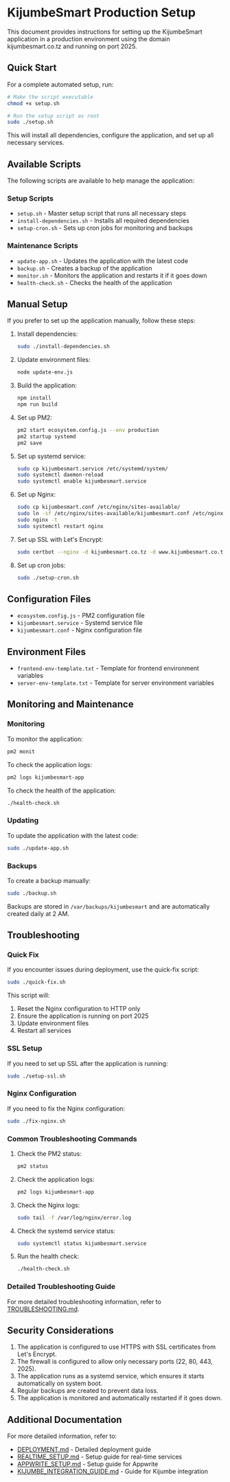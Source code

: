# KijumbeSmart Production Setup

This document provides instructions for setting up the KijumbeSmart application in a production environment using the domain kijumbesmart.co.tz and running on port 2025.

## Quick Start

For a complete automated setup, run:

```bash
# Make the script executable
chmod +x setup.sh

# Run the setup script as root
sudo ./setup.sh
```

This will install all dependencies, configure the application, and set up all necessary services.

## Available Scripts

The following scripts are available to help manage the application:

### Setup Scripts

- `setup.sh` - Master setup script that runs all necessary steps
- `install-dependencies.sh` - Installs all required dependencies
- `setup-cron.sh` - Sets up cron jobs for monitoring and backups

### Maintenance Scripts

- `update-app.sh` - Updates the application with the latest code
- `backup.sh` - Creates a backup of the application
- `monitor.sh` - Monitors the application and restarts it if it goes down
- `health-check.sh` - Checks the health of the application

## Manual Setup

If you prefer to set up the application manually, follow these steps:

1. Install dependencies:
   ```bash
   sudo ./install-dependencies.sh
   ```

2. Update environment files:
   ```bash
   node update-env.js
   ```

3. Build the application:
   ```bash
   npm install
   npm run build
   ```

4. Set up PM2:
   ```bash
   pm2 start ecosystem.config.js --env production
   pm2 startup systemd
   pm2 save
   ```

5. Set up systemd service:
   ```bash
   sudo cp kijumbesmart.service /etc/systemd/system/
   sudo systemctl daemon-reload
   sudo systemctl enable kijumbesmart.service
   ```

6. Set up Nginx:
   ```bash
   sudo cp kijumbesmart.conf /etc/nginx/sites-available/
   sudo ln -sf /etc/nginx/sites-available/kijumbesmart.conf /etc/nginx/sites-enabled/
   sudo nginx -t
   sudo systemctl restart nginx
   ```

7. Set up SSL with Let's Encrypt:
   ```bash
   sudo certbot --nginx -d kijumbesmart.co.tz -d www.kijumbesmart.co.tz
   ```

8. Set up cron jobs:
   ```bash
   sudo ./setup-cron.sh
   ```

## Configuration Files

- `ecosystem.config.js` - PM2 configuration file
- `kijumbesmart.service` - Systemd service file
- `kijumbesmart.conf` - Nginx configuration file

## Environment Files

- `frontend-env-template.txt` - Template for frontend environment variables
- `server-env-template.txt` - Template for server environment variables

## Monitoring and Maintenance

### Monitoring

To monitor the application:

```bash
pm2 monit
```

To check the application logs:

```bash
pm2 logs kijumbesmart-app
```

To check the health of the application:

```bash
./health-check.sh
```

### Updating

To update the application with the latest code:

```bash
sudo ./update-app.sh
```

### Backups

To create a backup manually:

```bash
sudo ./backup.sh
```

Backups are stored in `/var/backups/kijumbesmart` and are automatically created daily at 2 AM.

## Troubleshooting

### Quick Fix

If you encounter issues during deployment, use the quick-fix script:

```bash
sudo ./quick-fix.sh
```

This script will:
1. Reset the Nginx configuration to HTTP only
2. Ensure the application is running on port 2025
3. Update environment files
4. Restart all services

### SSL Setup

If you need to set up SSL after the application is running:

```bash
sudo ./setup-ssl.sh
```

### Nginx Configuration

If you need to fix the Nginx configuration:

```bash
sudo ./fix-nginx.sh
```

### Common Troubleshooting Commands

1. Check the PM2 status:
   ```bash
   pm2 status
   ```

2. Check the application logs:
   ```bash
   pm2 logs kijumbesmart-app
   ```

3. Check the Nginx logs:
   ```bash
   sudo tail -f /var/log/nginx/error.log
   ```

4. Check the systemd service status:
   ```bash
   sudo systemctl status kijumbesmart.service
   ```

5. Run the health check:
   ```bash
   ./health-check.sh
   ```

### Detailed Troubleshooting Guide

For more detailed troubleshooting information, refer to [TROUBLESHOOTING.md](TROUBLESHOOTING.md).

## Security Considerations

1. The application is configured to use HTTPS with SSL certificates from Let's Encrypt.
2. The firewall is configured to allow only necessary ports (22, 80, 443, 2025).
3. The application runs as a systemd service, which ensures it starts automatically on system boot.
4. Regular backups are created to prevent data loss.
5. The application is monitored and automatically restarted if it goes down.

## Additional Documentation

For more detailed information, refer to:

- [DEPLOYMENT.md](DEPLOYMENT.md) - Detailed deployment guide
- [REALTIME_SETUP.md](REALTIME_SETUP.md) - Setup guide for real-time services
- [APPWRITE_SETUP.md](APPWRITE_SETUP.md) - Setup guide for Appwrite
- [KIJUMBE_INTEGRATION_GUIDE.md](KIJUMBE_INTEGRATION_GUIDE.md) - Guide for Kijumbe integration
